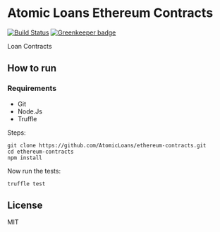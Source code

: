 # Atomic Loans Ethereum Contracts

[![Build Status](https://travis-ci.org/AtomicLoans/atomicloans-oracle-contracts.svg?branch=master)](https://travis-ci.org/AtomicLoans/atomicloans-oracle-contracts) [![Greenkeeper badge](https://badges.greenkeeper.io/AtomicLoans/atomicloans-oracle-contracts.svg)](https://greenkeeper.io/)

Loan Contracts

## How to run

### Requirements

- Git
- Node.Js
- Truffle

Steps:

```
git clone https://github.com/AtomicLoans/ethereum-contracts.git
cd ethereum-contracts
npm install
```

Now run the tests:

`truffle test`

## License

MIT
